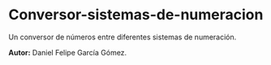 # Conversor-sistemas-de-numeracion
 Un conversor de números entre diferentes sistemas de numeración.

**Autor:** Daniel Felipe García Gómez.